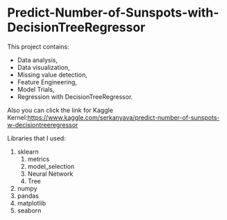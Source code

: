 # Predict-Number-of-Sunspots-with-DecisionTreeRegressor
This project contains:
* Data analysis,
* Data visualization,
* Missing value detection,
* Feature Engineering,
* Model Trials,
* Regression with DecisionTreeRegressor.

Also you can click the link for Kaggle Kernel:https://www.kaggle.com/serkanyava/predict-number-of-sunspots-w-decisiontreeregressor

Libraries that I used:
1. sklearn
   1. metrics
   2. model_selection
   3. Neural Network
   4. Tree
2. numpy
3. pandas
4. matplotlib
5. seaborn
